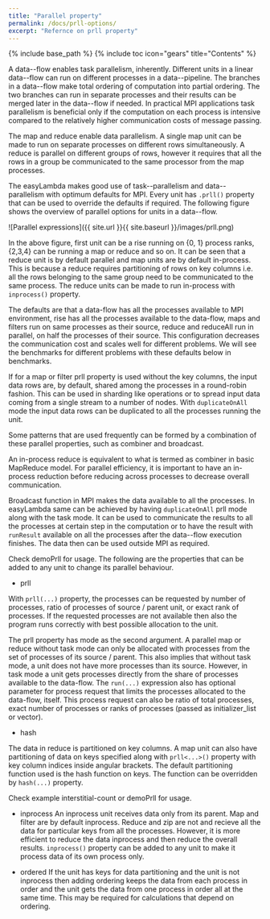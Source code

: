 ```yaml
---
title: "Parallel property"
permalink: /docs/prll-options/
excerpt: "Refernce on prll property"
---
```

{% include base_path %}
{% include toc icon="gears" title="Contents" %}

A data--flow enables task parallelism, inherently. Different units in a linear
data--flow can run on different processes in a data--pipeline. The branches in
a data--flow make total ordering of computation into partial ordering. The two
branches can run in separate processes and their results can be merged later in
the data--flow if needed. In practical MPI applications task parallelism is
beneficial only if the computation on each process is intensive compared to
the relatively higher communication costs of message passing.

The map and reduce enable data parallelism. A single map unit can be made to
run on separate processes on different rows simultaneously. A reduce is
parallel on different groups of rows, however it requires that all the rows in
a group be communicated to the same processor from the map processes.

The easyLambda makes good use of task--parallelism and data--parallelism with 
optimum defaults for MPI. Every unit has `.prll()` property that can 
be used to override the defaults if required. The following figure shows the
overview of parallel options for units in a data--flow. 

![Parallel expressions]({{ site.url }}{{ site.baseurl }}/images/prll.png)

In the above figure, first unit can be a rise running on {0, 1} process
ranks, {2,3,4} can be running a map or reduce and so on. It can be seen that a
reduce unit is by default parallel and map units are by default in-process.
This is because a reduce requires partitioning of rows on key columns i.e. all
the rows belonging to the same group need to be communicated to the same
process. The reduce units can be made to run in-process with
`inprocess()` property.

The defaults are that a data-flow has all the processes available to MPI
environment, rise has all the processes available to the data-flow, maps and
filters run on same processes as their source, reduce and reduceAll run in
parallel, on half the processes of their source. This configuration decreases
the communication cost and scales well for different problems. We will see the
benchmarks for different problems with these defaults below in benchmarks.

If for a map or filter prll property is used without the key columns,
the input data rows are, by default, shared among the processes in a
round-robin fashion. This can be used in sharding like operations or to spread
input data coming from a single stream to a number of nodes. With `duplicateOnAll`
mode the input data rows can be duplicated to all the processes running the
unit. 

Some patterns that are used frequently can be formed by a combination of these
parallel properties, such as combiner and broadcast. 

An in-process reduce is equivalent to what is termed as combiner in basic
MapReduce model. For parallel efficiency, it is important to have an
in-process reduction before reducing across processes to decrease overall
communication. 

Broadcast function in MPI makes the data available to all the processes. In
easyLambda same can be achieved by having `duplicateOnAll` prll mode along with the
task mode. It can be used to communicate the results to all the processes at
certain step in the computation or to have the result with `runResult`
available on all the processes after the data--flow execution finishes. The data
then can be used outside MPI as required.


Check demoPrll for usage. The following are the properties that can be
added to any unit to change its parallel behaviour.

- prll

With `prll(...)` property, the processes can be requested by number of
processes, ratio of processes of source / parent unit, or exact rank of
processes. If the requested processes are not available then also the program
runs correctly with best possible allocation to the unit.

The prll property has mode as the second argument. A parallel map or
reduce without task mode can only be allocated with processes from the set of
processes of its source / parent. This also implies that without task mode, a
unit does not have more processes than its source. However, in task mode a unit
gets processes directly from the share of processes available to the data-flow.
The `run(...)` expression also has optional parameter for process request
that limits the processes allocated to the data-flow, itself. This process request
can also be ratio of total processes, exact number of processes or ranks of
processes (passed as initializer_list<int> or vector<int>).

- hash

The data in reduce is partitioned on key columns. A map unit can also have
partitioning of data on keys specified along with `prll<...>()` property
with key column indices inside angular brackets. The default partitioning
function used is the hash function on keys. The function can be overridden by
`hash(...)` property.

Check example interstitial-count or demoPrll for usage.

- inprocess
An inprocess unit receives data only from its parent. Map and filter are by
default inprocess. Reduce and zip are not and recieve all the data for particular
keys from all the processes. However, it is more efficient to reduce the data inprocess
and then reduce the overall results. `inprocess()` property can be added to any unit
to make it process data of its own process only.

- ordered
If the unit has keys for data partitioning and the unit is not inprocess then adding
ordering keeps the data from each process in order and the unit gets the data from
one process in order all at the same time. This may be required for calculations that
depend on ordering.
